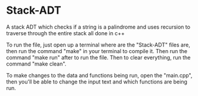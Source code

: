 # Stack-ADT
A stack ADT which checks if a string is a palindrome and uses recursion to traverse through the entire stack all done in c++

To run the file, just open up a terminal where are the "Stack-ADT" files are, then run the command "make" in your terminal to compile it. 
Then run the command "make run" after to run the file.
Then to clear everything, run the command "make clean".

To make changes to the data and functions being run, open the "main.cpp", then you'll be able to change the input text and which functions are being run.
